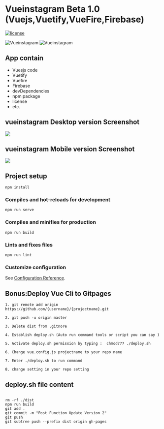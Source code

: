# Vueinstagram Beta 1.0 (Vuejs,Vuetify,VueFire,Firebase)
[![license](https://img.shields.io/npm/l/vue-ins-progress-bar?color=%2351bff4)](https://revolunet.mit-license.org/)

<a><img src="https://miro.medium.com/max/308/1*lNX4JPcG9ZBzWcG9qLVPBQ.png"   alt="Vueinstagram"></a>
<a><img src="https://encrypted-tbn0.gstatic.com/images?q=tbn:ANd9GcRzmZWTP0VAqfYlGx_u3HZv8jUm7IbpVD34_kxal0_aBe1AcC24&s"   alt="Vueinstagram"></a>


## App contain

- Vuesjs code
- Vuetify
- Vuefire
- Firebase
- devDependencies
- npm package
- license
- etc.

## vueinstagram Desktop version Screenshot

<img src="https://user-images.githubusercontent.com/56249189/71417865-a1d6fc80-26a2-11ea-8a75-a5038953eddc.png">

## vueinstagram Mobile version Screenshot

<img src="https://user-images.githubusercontent.com/56249189/71417923-faa69500-26a2-11ea-958d-3f39eaf9c019.png">

## Project setup 
```
npm install
```

### Compiles and hot-reloads for development
```
npm run serve
```

### Compiles and minifies for production
```
npm run build
```

### Lints and fixes files
```
npm run lint
```

### Customize configuration
See [Configuration Reference](https://cli.vuejs.org/config/).




## Bonus:Deploy Vue Cli to Gitpages

```
1. git remote add origin https://github.com/{username}/{projectname}.git

2. git push -u origin master

3. Delete dist from .gitnore

4. Establish deploy.sh (Auto run command tools or script you can say )

5. Activate deploy.sh permission by typing :  chmod777 ./deploy.sh

6. Change vue.config.js projectname to your repo name

7. Enter ./deploy.sh to run command

8. change setting in your repo setting 
```


## deploy.sh file content 
```

rm -rf ./dist
npm run build
git add .
git commit -m "Post Function Update Version 2"
git push
git subtree push --prefix dist origin gh-pages



```
